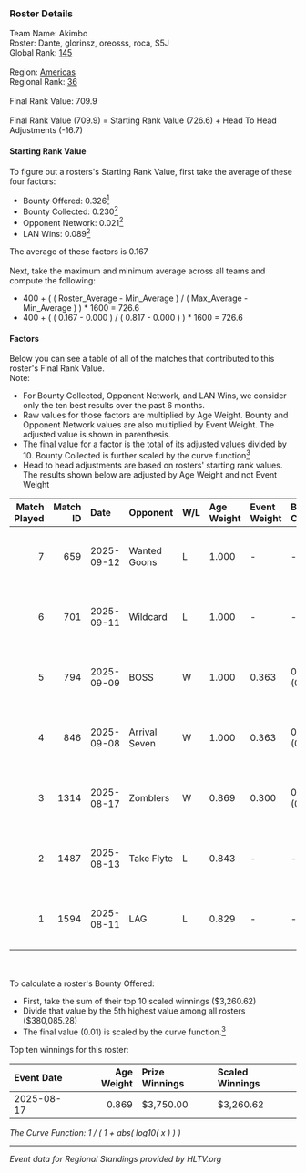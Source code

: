 ### Roster Details<br />
Team Name: Akimbo<br />
Roster: Dante, glorinsz, oreosss, roca, S5J<br />
Global Rank: [145](../../standings_global_2025_10_06.md)<br />
<br />
Region: [Americas]( ../../standings_americas_2025_10_06.md)<br />
Regional Rank: [36]( ../../standings_americas_2025_10_06.md)<br />
<br />
Final Rank Value:  709.9<br />
<br />
Final Rank Value (709.9) = Starting Rank Value (726.6) + Head To Head Adjustments (-16.7)<br />

#### Starting Rank Value<br />
To figure out a rosters's Starting Rank Value, first take the average of these four factors:<br />
- Bounty Offered: 0.326[<sup>1</sup>](#table2)
- Bounty Collected: 0.230[<sup>2</sup>](#table1)
- Opponent Network: 0.021[<sup>2</sup>](#table1)
- LAN Wins: 0.089[<sup>2</sup>](#table1)

The average of these factors is 0.167<br />
<br />
Next, take the maximum and minimum average across all teams and compute the following:<br />
- 400 + ( ( Roster_Average - Min_Average ) / ( Max_Average - Min_Average ) ) * 1600 = 726.6
- 400 + ( ( 0.167 - 0.000 ) / ( 0.817 - 0.000 ) ) * 1600 = 726.6


#### Factors<br />
Below you can see a table of all of the matches that contributed to this roster's Final Rank Value.<br />
Note:<br />

- For Bounty Collected, Opponent Network, and LAN Wins, we consider only the ten best results over the past 6 months.
- Raw values for those factors are multiplied by Age Weight. Bounty and Opponent Network values are also multiplied by Event Weight. The adjusted value is shown in parenthesis.
- The final value for a factor is the total of its adjusted values divided by 10. Bounty Collected is further scaled by the curve function[<sup>3</sup>](#curveFunction)
- Head to head adjustments are based on rosters' starting rank values. The results shown below are adjusted by Age Weight and not Event Weight
<span id="table1"></span><br />


| Match Played | Match ID | Date       | Opponent      | W/L | Age Weight | Event Weight | Bounty Collected | Opponent Network | LAN Wins  | H2H Adj. | Roster                                |
| -: | -: | :- | :- | :- | :- | :- | :- | :- | :- | -: | :- |
|            7 |      659 | 2025-09-12 | Wanted Goons  | L   | 1.000      | -            | -                | -                | -         |   -21.50 | Dante, glorinsz, oreosss, roca, S5J   |
|            6 |      701 | 2025-09-11 | Wildcard      | L   | 1.000      | -            | -                | -                | -         |    -2.44 | glorinsz, Mexican, oreosss, roca, S5J |
|            5 |      794 | 2025-09-09 | BOSS          | W   | 1.000      | 0.363        | 0.009 (0.003)    | 0.491 (0.178)    | 0 (0.000) |    19.28 | Dante, glorinsz, oreosss, roca, S5J   |
|            4 |      846 | 2025-09-08 | Arrival Seven | W   | 1.000      | 0.363        | 0.002 (0.001)    | 0.098 (0.036)    | 0 (0.000) |    10.73 | Dante, glorinsz, oreosss, roca, S5J   |
|            3 |     1314 | 2025-08-17 | Zomblers      | W   | 0.869      | 0.300        | 0.002 (0.001)    | 0.000 (0.000)    | 1 (0.869) |     7.60 | Dante, glorinsz, oreosss, roca, S5J   |
|            2 |     1487 | 2025-08-13 | Take Flyte    | L   | 0.843      | -            | -                | -                | -         |   -18.23 | Dante, glorinsz, oreosss, roca, S5J   |
|            1 |     1594 | 2025-08-11 | LAG           | L   | 0.829      | -            | -                | -                | -         |   -12.12 | Dante, glorinsz, oreosss, roca, S5J   |

<br />
<span id="table2"></span><br />
To calculate a roster's Bounty Offered:<br />

- First, take the sum of their top 10 scaled winnings ($3,260.62)
- Divide that value by the 5th highest value among all rosters ($380,085.28)
- The final value (0.01) is scaled by the curve function.[<sup>3</sup>](#curveFunction)

Top ten winnings for this roster:<br />

| Event Date | Age Weight | Prize Winnings | Scaled Winnings |
| :- | -: | :- | :- |
| 2025-08-17 |      0.869 | $3,750.00      | $3,260.62       |


<span id="curveFunction"></span>_The Curve Function: 1 / ( 1 + abs( log10( x ) ) )_<br />

---
_Event data for Regional Standings provided by HLTV.org_<br />
